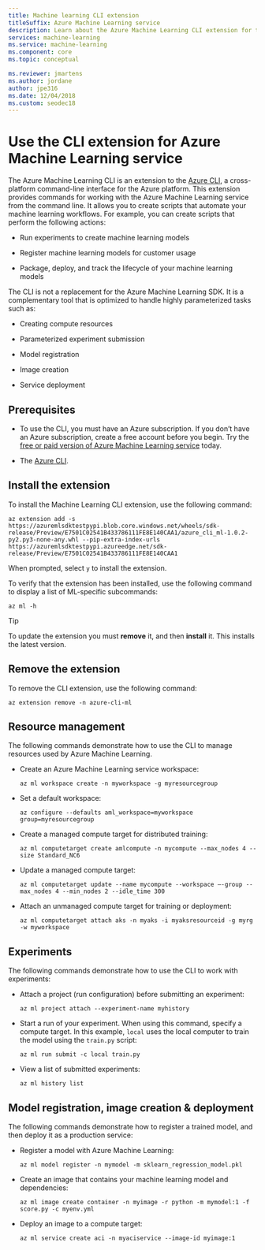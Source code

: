 ```yaml
---
title: Machine learning CLI extension
titleSuffix: Azure Machine Learning service
description: Learn about the Azure Machine Learning CLI extension for the Azure CLI. The Azure CLI is a cross-platform command-line utility that enables you to work with resources in the Azure cloud. The Machine Learning extension enables you to work with the Azure Machine Learning Service. 
services: machine-learning
ms.service: machine-learning
ms.component: core
ms.topic: conceptual

ms.reviewer: jmartens
ms.author: jordane
author: jpe316
ms.date: 12/04/2018
ms.custom: seodec18
---
```


# Use the CLI extension for Azure Machine Learning service

The Azure Machine Learning CLI is an extension to the [Azure CLI](https://docs.microsoft.com/cli/azure/?view=azure-cli-latest), a cross-platform command-line interface for the Azure platform. This extension provides commands for working with the Azure Machine Learning service from the command line. It allows you to create scripts that automate your machine learning workflows. For example, you can create scripts that perform the following actions:

+ Run experiments to create machine learning models

+ Register machine learning models for customer usage

+ Package, deploy, and track the lifecycle of your machine learning models

The CLI is not a replacement for the Azure Machine Learning SDK. It is a complementary tool that is optimized to handle highly parameterized tasks such as:

* Creating compute resources

* Parameterized experiment submission

* Model registration

* Image creation

* Service deployment

## Prerequisites


* To use the CLI, you must have an Azure subscription. If you don’t have an Azure subscription, create a free account before you begin. Try the [free or paid version of Azure Machine Learning service](http://aka.ms/AMLFree) today.

* The [Azure CLI](https://docs.microsoft.com/cli/azure/?view=azure-cli-latest).

## Install the extension

To install the Machine Learning CLI extension, use the following command:

```azurecli-interactive
az extension add -s https://azuremlsdktestpypi.blob.core.windows.net/wheels/sdk-release/Preview/E7501C02541B433786111FE8E140CAA1/azure_cli_ml-1.0.2-py2.py3-none-any.whl --pip-extra-index-urls  https://azuremlsdktestpypi.azureedge.net/sdk-release/Preview/E7501C02541B433786111FE8E140CAA1
```

When prompted, select `y` to install the extension.

To verify that the extension has been installed, use the following command to display a list of ML-specific subcommands:

```azurecli-interactive
az ml -h
```

> [!TIP]
> To update the extension you must __remove__ it, and then __install__ it. This installs the latest version.

## Remove the extension

To remove the CLI extension, use the following command:

```azurecli-interactive
az extension remove -n azure-cli-ml
```

## Resource management

The following commands demonstrate how to use the CLI to manage resources used by Azure Machine Learning.


+ Create an Azure Machine Learning service workspace:

    ```azurecli-interactive
    az ml workspace create -n myworkspace -g myresourcegroup
    ```

+ Set a default workspace:

    ```azurecli-interactive
    az configure --defaults aml_workspace=myworkspace group=myresourcegroup
    ```

+ Create a managed compute target for distributed training:

    ```azurecli-interactive
    az ml computetarget create amlcompute -n mycompute --max_nodes 4 --size Standard_NC6
    ```

* Update a managed compute target:

    ```azurecli-interactive
    az ml computetarget update --name mycompute --workspace –-group --max_nodes 4 --min_nodes 2 --idle_time 300
    ```

* Attach an unmanaged compute target for training or deployment:

    ```azurecli-interactive
    az ml computetarget attach aks -n myaks -i myaksresourceid -g myrg -w myworkspace
    ```

## Experiments

The following commands demonstrate how to use the CLI to work with experiments:

* Attach a project (run configuration) before submitting an experiment:

    ```azurecli-interactive
    az ml project attach --experiment-name myhistory
    ```

* Start a run of your experiment. When using this command, specify a compute target. In this example, `local` uses the local computer to train the model using the `train.py` script:

    ```azurecli-interactive
    az ml run submit -c local train.py
    ```

* View a list of submitted experiments:

    ```azurecli-interactive
    az ml history list
    ```

## Model registration, image creation & deployment

The following commands demonstrate how to register a trained model, and then deploy it as a production service:

+ Register a model with Azure Machine Learning:

  ```azurecli-interactive
  az ml model register -n mymodel -m sklearn_regression_model.pkl
  ```

+ Create an image that contains your machine learning model and dependencies: 

  ```azurecli-interactive
  az ml image create container -n myimage -r python -m mymodel:1 -f score.py -c myenv.yml
  ```

+ Deploy an image to a compute target:

  ```azurecli-interactive
  az ml service create aci -n myaciservice --image-id myimage:1
  ```

